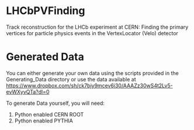 # LHCbPVFinding
Track reconstruction for the LHCb experiment at CERN: Finding the primary vertices for particle physics events in the VertexLocator (Velo) detector


# Generated Data
You can either generate your own data using the scripts provided in the Generating_Data directory or use the data available at https://www.dropbox.com/sh/ck7bjy9mcev6i30/AAAZz30wS4t2Lv5-evWXyvQTa?dl=0

To generate Data yourself, you will need:
1. Python enabled CERN ROOT 
2. Python enabled PYTHIA



